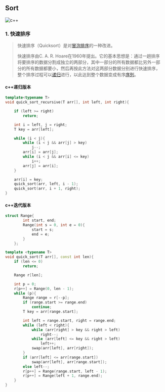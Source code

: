 ## Sort

![c++](https://img.shields.io/badge/language-c%2B%2B-orange.svg)

### 1. 快速排序

> 快速排序（Quicksort）是对[冒泡排序](https://baike.baidu.com/item/冒泡排序/4602306)的一种改进。
>
> 快速排序由C. A. R. Hoare在1960年提出。它的基本思想是：通过一趟排序将要排序的数据分割成独立的两部分，其中一部分的所有数据都比另外一部分的所有数据都要小，然后再按此方法对这两部分数据分别进行快速排序，整个排序过程可以[递归](https://baike.baidu.com/item/递归/1740695)进行，以此达到整个数据变成有序[序列](https://baike.baidu.com/item/序列/1302588)。

#### c++递归版本

```cpp
template<typename T>
void quick_sort_recursive(T arr[], int left, int right){

    if (left >= right)
        return;

    int i = left, j = right;
    T key = arr[left];

    while (i < j){
        while (i < j && arr[j] > key)
            j--;
        arr[i] = arr[j];
        while (i < j && arr[i] <= key)
            i++;
        arr[j] = arr[i];
    }

    arr[i] = key;
    quick_sort(arr, left, i - 1);
    quick_sort(arr, i + 1, right);
}
```

#### c++迭代版本

```cpp
struct Range{
        int start, end;
        Range(int s = 0, int e = 0){
            start = s;
            end = e;
        }
    };

template <typename T>
void quick_sort(T arr[], const int len){
    if (len <= 0)
        return;

    Range r[len];

    int p = 0;
    r[p++] = Range(0, len - 1);
    while (p){
        Range range = r[--p];
        if (range.start >= range.end)
            continue;
        T key = arr[range.start];

        int left = range.start, right = range.end;
        while (left < right){
            while (arr[right] > key && right > left)
                right--;
            while (arr[left] <= key && right > left)
                left++;
            swap(arr[left], arr[right]);
        }
        if (arr[left] <= arr[range.start])
            swap(arr[left], arr[range.start]);
        else left--;
        r[p++] = Range(range.start, left - 1);
        r[p++] = Range(left + 1, range.end);
    }
}
```



